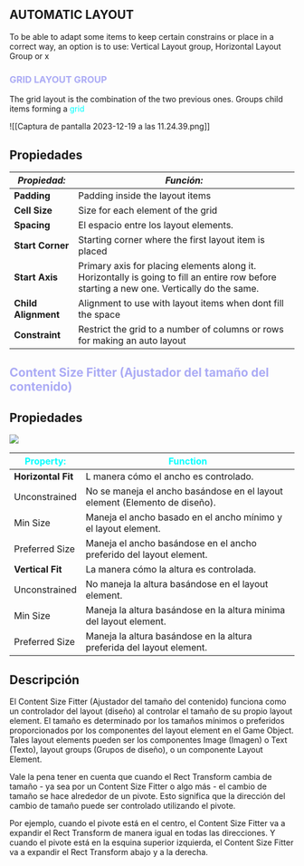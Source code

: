 ## AUTOMATIC LAYOUT

To be able to adapt some items to keep certain constrains or place in a correct way, an option is to use: Vertical Layout group, Horizontal Layout Group or x



### <span style="color:#ababf5;">GRID LAYOUT GROUP</span>

The grid layout is the combination of the two previous ones. 
Groups child items forming a <span style="color:cyan;">grid</span>


![[Captura de pantalla 2023-12-19 a las 11.24.39.png]]

## Propiedades

|**_Propiedad:_**|**_Función:_**|
|---|---|
|**Padding**| Padding inside the  layout items |
|**Cell Size**| Size for each element of the grid |
|**Spacing**|El espacio entre los layout elements.|
|**Start Corner**| Starting corner where the first layout item is placed |
|**Start Axis**| Primary axis for placing elements along it. Horizontally is going to fill an entire row before starting a new one. Vertically do the same. |
|**Child Alignment**| Alignment to use with layout items when dont fill the space |
|**Constraint**|Restrict the grid to a number of columns or rows for making an auto layout|



## <span style="color:#ababf5;">Content Size Fitter (Ajustador del tamaño del contenido)</span>

## Propiedades

![](https://docs.unity3d.com/es/2019.4/uploads/Main/UI_ContentSizeFitterInspector.png)

|<span style="color:cyan;">Property:</span>|<span style="color:cyan;">Function</span>|
|---|---|
|**Horizontal Fit**|L manera cómo el ancho es controlado.|
|Unconstrained|No se maneja el ancho basándose en el layout element (Elemento de diseño).|
|Min Size|Maneja el ancho basado en el ancho mínimo y el layout element.|
|Preferred Size|Maneja el ancho basándose en el ancho preferido del layout element.|
|**Vertical Fit**|La manera cómo la altura es controlada.|
|Unconstrained|No maneja la altura basándose en el layout element.|
|Min Size|Maneja la altura basándose en la altura minima del layout element.|
|Preferred Size|Maneja la altura basándose en la altura preferida del layout element.|

## Descripción

El Content Size Fitter (Ajustador del tamaño del contenido) funciona como un controlador del layout (diseño) al controlar el tamaño de su propio layout element. El tamaño es determinado por los tamaños mínimos o preferidos proporcionados por los componentes del layout element en el Game Object. Tales layout elements pueden ser los componentes Image (Imagen) o Text (Texto), layout groups (Grupos de diseño), o un componente Layout Element.

Vale la pena tener en cuenta que cuando el Rect Transform cambia de tamaño - ya sea por un Content Size Fitter o algo más - el cambio de tamaño se hace alrededor de un pivote. Esto significa que la dirección del cambio de tamaño puede ser controlado utilizando el pivote.

Por ejemplo, cuando el pivote está en el centro, el Content Size Fitter va a expandir el Rect Transform de manera igual en todas las direcciones. Y cuando el pivote está en la esquina superior izquierda, el Content Size Fitter va a expandir el Rect Transform abajo y a la derecha.